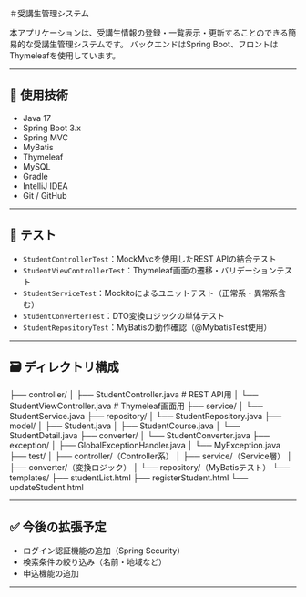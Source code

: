 ＃受講生管理システム

本アプリケーションは、受講生情報の登録・一覧表示・更新することのできる簡易的な受講生管理システムです。
バックエンドはSpring Boot、フロントはThymeleafを使用しています。

---
## 📌 使用技術

- Java 17
- Spring Boot 3.x
- Spring MVC
- MyBatis
- Thymeleaf
- MySQL
- Gradle
- IntelliJ IDEA
- Git / GitHub

---

## 🧪 テスト

- `StudentControllerTest`：MockMvcを使用したREST APIの結合テスト
- `StudentViewControllerTest`：Thymeleaf画面の遷移・バリデーションテスト
- `StudentServiceTest`：Mockitoによるユニットテスト（正常系・異常系含む）
- `StudentConverterTest`：DTO変換ロジックの単体テスト
- `StudentRepositoryTest`：MyBatisの動作確認（@MybatisTest使用）

---

## 🗃 ディレクトリ構成

├── controller/
│   ├── StudentController.java        # REST API用
│   └── StudentViewController.java    # Thymeleaf画面用
├── service/
│   └── StudentService.java
├── repository/
│   └── StudentRepository.java
├── model/
│   ├── Student.java
│   ├── StudentCourse.java
│   └── StudentDetail.java
├── converter/
│   └── StudentConverter.java
├── exception/
│   ├── GlobalExceptionHandler.java
│   └── MyException.java
├── test/
│   ├── controller/（Controller系）
│   ├── service/（Service層）
│   ├── converter/（変換ロジック）
│   └── repository/（MyBatisテスト）
└── templates/
├── studentList.html
├── registerStudent.html
└── updateStudent.html

---
## ✅ 今後の拡張予定

- ログイン認証機能の追加（Spring Security）
- 検索条件の絞り込み（名前・地域など）
- 申込機能の追加
---